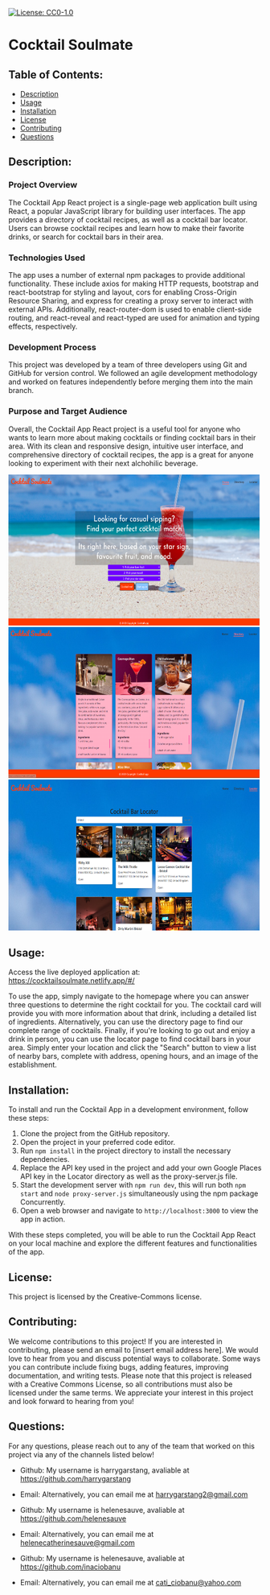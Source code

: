 [![License: CC0-1.0](https://licensebuttons.net/l/zero/1.0/80x15.png)](http://creativecommons.org/publicdomain/zero/1.0/)
# Cocktail Soulmate

 ## Table of Contents:
 * [Description](#Description)  
 * [Usage](#Usage)
 * [Installation](#Installation)
 * [License](#License)
 * [Contributing](#Contributing)
 * [Questions](#Questions)
        

## <a id="Description">Description:</a>

### Project Overview
The Cocktail App React project is a single-page web application built using React, a popular JavaScript library for building user interfaces. The app provides a directory of cocktail recipes, as well as a cocktail bar locator. Users can browse cocktail recipes and learn how to make their favorite drinks, or search for cocktail bars in their area.

### Technologies Used
The app uses a number of external npm packages to provide additional functionality. These include axios for making HTTP requests, bootstrap and react-bootstrap for styling and layout, cors for enabling Cross-Origin Resource Sharing, and express for creating a proxy server to interact with external APIs. Additionally, react-router-dom is used to enable client-side routing, and react-reveal and react-typed are used for animation and typing effects, respectively.
### Development Process
This project was developed by a team of three developers using Git and GitHub for version control. We followed an agile development methodology and worked on features independently before merging them into the main branch.

### Purpose and Target Audience
Overall, the Cocktail App React project is a useful tool for anyone who wants to learn more about making cocktails or finding cocktail bars in their area. With its clean and responsive design, intuitive user interface, and comprehensive directory of cocktail recipes, the app is a great for anyone looking to experiment with their next alchohilic beverage. 

<img src="./public/readME-landing.png" alt="landing page screenshot" width="500" height="300">
<img src="./public/README-directory.png" alt="directory page screenshot" width="500" height="300">
<img src="./public/Cocktail-locator.png" alt="locator page screenshot" width="500" height="300">
        

## <a id="Usage">Usage:</a>

Access the live deployed application at: https://cocktailsoulmate.netlify.app/#/

To use the app, simply navigate to the homepage where you can answer three questions to determine the right cocktail for you. The cocktail card will provide you with more information about that drink, including a detailed list of ingredients. Alternatively, you can use the directory page to find our complete range of cocktails. Finally, if you're looking to go out and enjoy a drink in person, you can use the locator page to find cocktail bars in your area. Simply enter your location and click the "Search" button to view a list of nearby bars, complete with address, opening hours, and an image of the establishment. 
## <a id="Installation">Installation:</a>

To install and run the Cocktail App in a development environment, follow these steps:

1. Clone the project from the GitHub repository.
2. Open the project in your preferred code editor.
3. Run `npm install` in the project directory to install the necessary dependencies.
4. Replace the API key used in the project and add your own Google Places API key in the Locator directory as well as the proxy-server.js file.
5. Start the development server with `npm run dev`, this will run both `npm start` and `node proxy-server.js` simultaneously using the npm package Concurrently.
6. Open a web browser and navigate to `http://localhost:3000` to view the app in action.

With these steps completed, you will be able to run the Cocktail App React on your local machine and explore the different features and functionalities of the app.


## <a id="License">License:</a>

This project is licensed by the Creative-Commons license. 

## <a id="Contributing">Contributing:</a>

We welcome contributions to this project! If you are interested in contributing, please send an email to [insert email address here]. We would love to hear from you and discuss potential ways to collaborate. Some ways you can contribute include fixing bugs, adding features, improving documentation, and writing tests. Please note that this project is released with a Creative Commons License, so all contributions must also be licensed under the same terms. We appreciate your interest in this project and look forward to hearing from you!

## <a id="Questions">Questions:</a>
For any questions, please reach out to any of the team that worked on this project via any of the channels listed below!

* Github: My username is harrygarstang, avaliable at https://github.com/harrygarstang
* Email: Alternatively, you can email me at harrygarstang2@gmail.com

* Github: My username is helenesauve, avaliable at https://github.com/helenesauve
* Email: Alternatively, you can email me at helenecatherinesauve@gmail.com

* Github: My username is helenesauve, avaliable at https://github.com/inaciobanu
* Email: Alternatively, you can email me at cati_ciobanu@yahoo.com

